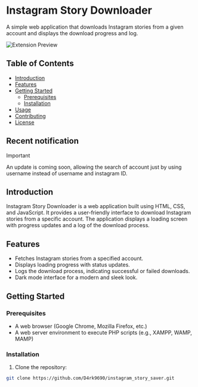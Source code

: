 # Instagram Story Downloader

A simple web application that downloads Instagram stories from a given account and displays the download progress and log.

![Extension Preview](https://media.discordapp.net/attachments/1005867856392634518/1146410742694821969/image.png)

## Table of Contents

- [Introduction](#introduction)
- [Features](#features)
- [Getting Started](#getting-started)
    - [Prerequisites](#prerequisites)
    - [Installation](#installation)
- [Usage](#usage)
- [Contributing](#contributing)
- [License](#license)

## Recent notification

> [!IMPORTANT]
> An update is coming soon, allowing the search of account just by using username instead of username and instagram ID.

## Introduction

Instagram Story Downloader is a web application built using HTML, CSS, and JavaScript. It provides a user-friendly interface to download Instagram stories from a specific account. The application displays a loading screen with progress updates and a log of the download process.

## Features

- Fetches Instagram stories from a specified account.
- Displays loading progress with status updates.
- Logs the download process, indicating successful or failed downloads.
- Dark mode interface for a modern and sleek look.

## Getting Started

### Prerequisites

- A web browser (Google Chrome, Mozilla Firefox, etc.)
- A web server environment to execute PHP scripts (e.g., XAMPP, WAMP, MAMP)

### Installation

1. Clone the repository:

```bash
git clone https://github.com/D4rk9690/instagram_story_saver.git
